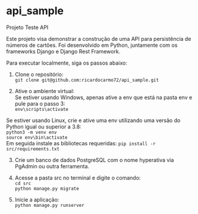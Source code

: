 # api_sample
Projeto Teste API

Este projeto visa demonstrar a construção de uma API para persistência de números de cartões.
Foi desenvolvido em Python, juntamente com os frameworks Django e Django Rest Framework.

Para executar localmente, siga os passos abaixo:

1. Clone o repositório:<br>
```git clone git@github.com:ricardocarmo72/api_sample.git```

2. Ative o ambiente virtual:<br>
Se estiver usando Windows, apenas ative a env que está na pasta env e pule para o passo 3:<br>
```env\scripts\activate```<br>

Se estiver usando Linux, crie e ative uma env utilizando uma versão do Python igual ou superior a 3.8:<br>
```python3 -m venv env```<br>
```source env\bin\activate```<br>
Em seguida instale as bibliotecas requeridas:
```pip install -r src/requirements.txt```<br>

3. Crie um banco de dados PostgreSQL com o nome hyperativa via PgAdmin ou outra ferramenta.

4. Acesse a pasta src no terminal e digite o comando:<br>
```cd src```<br>
```python manage.py migrate```<br>

5. Inicie a aplicação:<br>
```python manage.py runserver```
